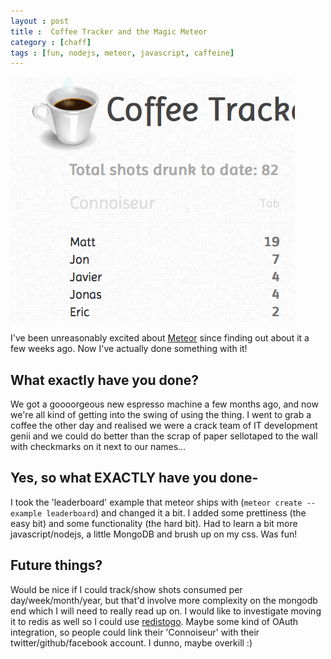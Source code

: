 ```yaml
---
layout : post
title :  Coffee Tracker and the Magic Meteor
category : [chaff]
tags : [fun, nodejs, meteor, javascript, caffeine]
---
```


<a href="http://coffeetracker.meteor.com"><p><img src="/media/images/coffeetracker.png" alt="Just a screenshot, nothing to see here!"></p></a>

I've been unreasonably excited about [Meteor](http://www.meteor.com) since finding out about it a few weeks ago. Now I've actually done something with it!
  
## What exactly have you done?

We got a goooorgeous new espresso machine a few months ago, and now we're all kind of getting into the swing of using the thing. I went to grab a coffee the other day and realised we were a crack team of IT development genii and we could do better than the scrap of paper sellotaped to the wall with checkmarks on it next to our names...
  
## Yes, so what EXACTLY have you done-

I took the 'leaderboard' example that meteor ships with (`meteor create --example leaderboard`) and changed it a bit. I added some prettiness (the easy bit) and some functionality (the hard bit). Had to learn a bit more javascript/nodejs, a little MongoDB and brush up on my css. Was fun!
  
## Future things?

Would be nice if I could track/show shots consumed per day/week/month/year, but that'd involve more complexity on the mongodb end which I will need to really read up on. I would like to investigate moving it to redis as well so I could use [redistogo](http://redistogo.com). Maybe some kind of OAuth integration, so people could link their 'Connoiseur' with their twitter/github/facebook account. I dunno, maybe overkill :)
